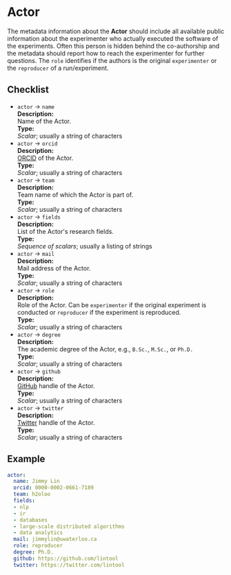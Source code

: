 # Actor

The metadata information about the **Actor** should include all available public information about the experimenter who actually executed the software of the experiments. Often this person is hidden behind the co-authorship and the metadata should report how to reach the experimenter for further questions. The `role` identifies if the authors is the original `experimenter` or the `reproducer` of a run/experiment.

## Checklist

- `actor` &rarr; `name`  
**Description:**  
Name of the Actor.  
**Type:**  
*Scalar*; usually a string of characters
- `actor` &rarr; `orcid`  
**Description:**  
[ORCID](https://orcid.org/) of the Actor.  
**Type:**  
*Scalar*; usually a string of characters
- `actor` &rarr; `team`  
**Description:**  
Team name of which the Actor is part of.  
**Type:**  
*Scalar*; usually a string of characters
- `actor` &rarr; `fields`  
**Description:**  
List of the Actor's research fields.  
**Type:**  
*Sequence of scalars*; usually a listing of strings
- `actor` &rarr; `mail`  
**Description:**  
Mail address of the Actor.  
**Type:**  
*Scalar*; usually a string of characters
- `actor` &rarr; `role`  
**Description:**  
Role of the Actor. Can be `experimenter` if the original experiment is conducted or `reproducer` if the experiment is reproduced.  
**Type:**  
*Scalar*; usually a string of characters
- `actor` &rarr; `degree`  
**Description:**  
The academic degree of the Actor, e.g., `B.Sc.`, `M.Sc.`, or `Ph.D.`  
**Type:**  
*Scalar*; usually a string of characters
- `actor` &rarr; `github`  
**Description:**  
[GitHub](https://www.github.com/) handle of the Actor.  
**Type:**  
*Scalar*; usually a string of characters
- `actor` &rarr; `twitter`  
**Description:**  
[Twitter](https://www.twitter.com/) handle of the Actor.  
**Type:**  
*Scalar*; usually a string of characters

## Example

```YAML
actor:
  name: Jimmy Lin
  orcid: 0000-0002-0661-7189
  team: h2oloo
  fields:
  - nlp
  - ir
  - databases
  - large-scale distributed algorithms
  - data analytics
  mail: jimmylin@uwaterloo.ca
  role: reproducer
  degree: Ph.D.
  github: https://github.com/lintool
  twitter: https://twitter.com/lintool
```
